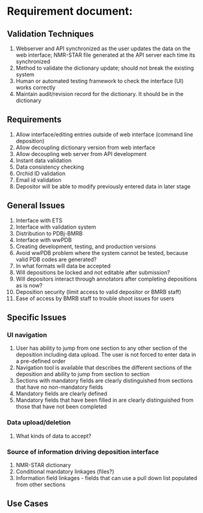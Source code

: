 # Requirement document: 

## Validation Techniques
1. Webserver and API synchronized as the user updates the data on the web interface; NMR-STAR file generated at the API server each time its synchronized
2. Method to validate the dictionary update; should not break the existing system 
3. Human or automated testing framework to check the interface (UI) works correctly
4. Maintain audit/revision record for the dictionary. It should be in the dictionary

## Requirements
1. Allow interface/editing entries outside of web interface (command line deposition)
2. Allow decoupling dictionary version from web interface
3. Allow decoupling web server from API development
4. Instant data validation
5. Data consistency checking 
6. Orchid ID validation
7. Email id validation
8. Depositor will be able to modify previously entered data in later stage 

## General Issues
1.	Interface with ETS
2.	Interface with validation system
3.	Distribution to PDBj-BMRB
4.	Interface with wwPDB
5.	Creating development, testing, and production versions 
6.	Avoid wwPDB problem where the system cannot be tested, because valid PDB codes are generated?
7.	In what formats will data be accepted
8.	Will depositions be locked and not editable after submission?
9.	Will depositors interact through annotators after completing depositions as is now?
10. Deposition security (limit access to valid depositor or BMRB staff)
11. Ease of access by BMRB staff to trouble shoot issues for users

## Specific Issues
### UI navigation
1.  User has ability to jump from one section to any other section of the deposition including data upload. The user is not forced to enter data in a pre-defined order
2.  Navigation tool is available that describes the different sections of the deposition and ability to jump from section to section
3.  Sections with mandatory fields are clearly distinguished from sections that have no non-mandatory fields
4.  Mandatory fields are clearly defined
5.  Mandatory fields that have been filled in are clearly distinguished from those that have not been completed

### Data upload/deletion
1.  What kinds of data to accept?

### Source of information driving deposition interface
1.  NMR-STAR dictionary
2.  Conditional mandatory linkages (files?)
3.  Information field linkages - fields that can use a pull down list populated from other sections


## Use Cases

